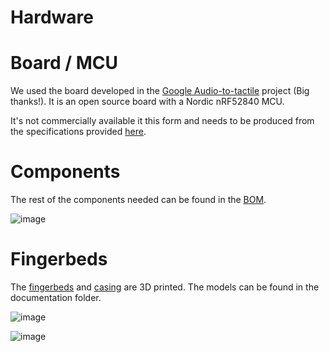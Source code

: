 # Hardware 

# Board / MCU

We used the board developed in the [Google Audio-to-tactile](https://github.com/google/audio-to-tactile) project (Big thanks!). It is an open source board with a Nordic nRF52840 MCU.

It's not commercially available it this form and needs to be produced from the specifications provided [here](https://github.com/google/audio-to-tactile/blob/main/extras/doc/hardware/index.md). 

# Components

The rest of the components needed can be found in the [BOM](BOM). 

![image](https://github.com/F2HEAL/VHP-Vibro-Glove2/assets/18469570/78e032f1-99f6-40ed-86ab-5e5dde163579)

# Fingerbeds

The [fingerbeds](<3D Fingerbed>) and [casing](<3D Controler Housing>) are 3D printed. The models can be found in the documentation folder.

![image](https://github.com/F2HEAL/VHP-Vibro-Glove2/assets/18469570/b377d606-d715-41b6-bfe6-8e3704c1f700)

![image](https://github.com/F2HEAL/VHP-Vibro-Glove2/assets/18469570/c17d959e-3a9c-4b4f-9cd8-451ad14fc875)


